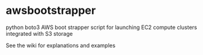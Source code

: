 # awsbootstrapper
python boto3 AWS boot strapper script for launching EC2 compute clusters integrated with S3 storage

See the wiki for explanations and examples
